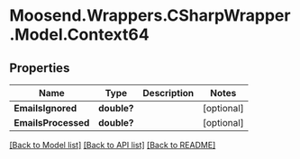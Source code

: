 # Moosend.Wrappers.CSharpWrapper.Model.Context64
## Properties

Name | Type | Description | Notes
------------ | ------------- | ------------- | -------------
**EmailsIgnored** | **double?** |  | [optional] 
**EmailsProcessed** | **double?** |  | [optional] 

[[Back to Model list]](../README.md#documentation-for-models) [[Back to API list]](../README.md#documentation-for-api-endpoints) [[Back to README]](../README.md)

